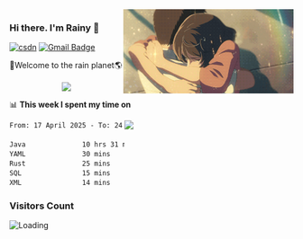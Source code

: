 <img  align='right' height="150" src="https://github.com/LikeRainDay/LikeRainDay/blob/master/pic/img_rain_1.gif?raw=true">



### Hi there. I'm Rainy :lemon:

[![csdn](https://img.shields.io/badge/-csdn-c14438?style=flat-square&logo=c&logoColor=white)](https://blog.csdn.net/qq_15807167)
[![Gmail Badge](https://img.shields.io/badge/-gmail-c14438?style=flat-square&logo=Gmail&logoColor=white&link=mailto:houshuai0816@gmail.com)](mailto:houshuai0816@gmail.com)

🚀Welcome to the rain planet🌎

<center>
<img align='center'  src="https://source.unsplash.com/user/rainyhehe/likes">
</center>

📊 **This week I spent my time on**

<img align='right'   width="300" src="https://github-readme-stats.vercel.app/api?username=LikeRainDay&show_icons=true&title_color=fff&icon_color=79ff97&text_color=9f9f9f&bg_color=151515&count_private=true">

<!--START_SECTION:waka-->

```txt
From: 17 April 2025 - To: 24 April 2025

Java              10 hrs 31 mins  █████████████████████░░░░   84.59 %
YAML              30 mins         █░░░░░░░░░░░░░░░░░░░░░░░░   04.15 %
Rust              25 mins         █░░░░░░░░░░░░░░░░░░░░░░░░   03.35 %
SQL               15 mins         ▓░░░░░░░░░░░░░░░░░░░░░░░░   02.08 %
XML               14 mins         ▒░░░░░░░░░░░░░░░░░░░░░░░░   01.89 %
```

<!--END_SECTION:waka-->

### Visitors Count
<img align="left" src = "https://profile-counter.glitch.me/LikeRainDay/count.svg" alt ="Loading">
